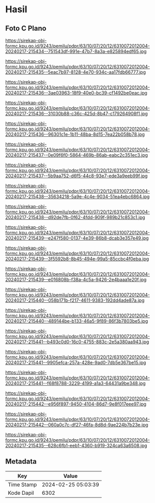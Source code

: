 # Hasil

## Foto C Plano

https://sirekap-obj-formc.kpu.go.id/9243/pemilu/pdpr/63/10/07/20/12/6310072012004-20240217-215434--751543df-991e-47b7-8a3a-e825894edf65.jpg

https://sirekap-obj-formc.kpu.go.id/9243/pemilu/pdpr/63/10/07/20/12/6310072012004-20240217-215435--5eac7b97-8128-4e70-934c-aa17fdb66777.jpg

https://sirekap-obj-formc.kpu.go.id/9243/pemilu/pdpr/63/10/07/20/12/6310072012004-20240217-215436--3ae03963-18f9-40e0-bc39-cf1492be0eac.jpg

https://sirekap-obj-formc.kpu.go.id/9243/pemilu/pdpr/63/10/07/20/12/6310072012004-20240217-215436--31030b88-c36c-425d-8b47-c179264908f1.jpg

https://sirekap-obj-formc.kpu.go.id/9243/pemilu/pdpr/63/10/07/20/12/6310072012004-20240217-215436--96301c1e-1b11-48ba-8d15-7ea22b058b78.jpg

https://sirekap-obj-formc.kpu.go.id/9243/pemilu/pdpr/63/10/07/20/12/6310072012004-20240217-215437--0e09f6f0-5864-469b-86ab-eabc2c351ec3.jpg

https://sirekap-obj-formc.kpu.go.id/9243/pemilu/pdpr/63/10/07/20/12/6310072012004-20240217-215437--5b9aa752-d6f5-44c8-93e7-ede3a9eeb99f.jpg

https://sirekap-obj-formc.kpu.go.id/9243/pemilu/pdpr/63/10/07/20/12/6310072012004-20240217-215438--35634218-5a9e-4c4e-9034-51ea4ebc6864.jpg

https://sirekap-obj-formc.kpu.go.id/9243/pemilu/pdpr/63/10/07/20/12/6310072012004-20240217-215438--d92de7fb-0f62-4fdd-909f-989b21c853c1.jpg

https://sirekap-obj-formc.kpu.go.id/9243/pemilu/pdpr/63/10/07/20/12/6310072012004-20240217-215439--e247f580-0137-4e39-86b8-dcab3e357e49.jpg

https://sirekap-obj-formc.kpu.go.id/9243/pemilu/pdpr/63/10/07/20/12/6310072012004-20240217-215439--3f5592b8-8b45-494e-99a5-85ccbc4f0eba.jpg

https://sirekap-obj-formc.kpu.go.id/9243/pemilu/pdpr/63/10/07/20/12/6310072012004-20240217-215439--e016808b-f38a-4c5a-9426-2e4baaa1e20f.jpg

https://sirekap-obj-formc.kpu.go.id/9243/pemilu/pdpr/63/10/07/20/12/6310072012004-20240217-215440--058b171b-f217-4611-9383-192dd4ade87a.jpg

https://sirekap-obj-formc.kpu.go.id/9243/pemilu/pdpr/63/10/07/20/12/6310072012004-20240217-215440--489144be-b133-46a5-9f89-86f3b7803be5.jpg

https://sirekap-obj-formc.kpu.go.id/9243/pemilu/pdpr/63/10/07/20/12/6310072012004-20240217-215441--b493c0d0-16c0-4755-883c-2e5a380aa943.jpg

https://sirekap-obj-formc.kpu.go.id/9243/pemilu/pdpr/63/10/07/20/12/6310072012004-20240217-215441--9905efca-257a-428e-9ad0-7db5e367be15.jpg

https://sirekap-obj-formc.kpu.go.id/9243/pemilu/pdpr/63/10/07/20/12/6310072012004-20240217-215441--f68f8788-3229-4199-a1a3-64431a9be348.jpg

https://sirekap-obj-formc.kpu.go.id/9243/pemilu/pdpr/63/10/07/20/12/6310072012004-20240217-215442--e956f897-9450-4104-86d7-9e8f017eee97.jpg

https://sirekap-obj-formc.kpu.go.id/9243/pemilu/pdpr/63/10/07/20/12/6310072012004-20240217-215442--060a0c7c-df27-46fa-8d8d-9ae224b7b23e.jpg

https://sirekap-obj-formc.kpu.go.id/9243/pemilu/pdpr/63/10/07/20/12/6310072012004-20240217-215435--628c6fb1-eeb1-4360-b919-324ca63a6508.jpg


## Metadata

| Key        | Value               |
| ---------- | ------------------- |
| Time Stamp | 2024-02-25 05:03:39 |
| Kode Dapil | 6302                |



